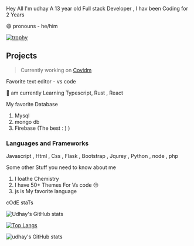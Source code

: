 Hey All I'm udhay A 13 year old Full stack Developer , I hav been Coding for 2 Years

😄 pronouns - he/him




[![trophy](https://github-profile-trophy.vercel.app/?username=code123841&theme=onedark)](https://github.com/code123841/github-profile-trophy)



## Projects
> Currently working on [Covidm](https://github.com/code123841/Covidm_webapp)

Favorite text editor - vs code

🌱 am currently Learning Typescript, Rust , React 

My favorite Database

1. Mysql 
2. mongo db
3. Firebase (The best : ) )

### **Languages and Frameworks**

Javascript , Html , Css , Flask , Bootstrap , Jqurey , Python , node , php

Some other Stuff you need to know about me 

1. I loathe Chemistry
2. I have  50+ Themes For Vs code 😑
3. js is My favorite language





cOdE staTs


![Udhay's GitHub stats](https://github-readme-stats.vercel.app/api?username=code123841&show_icons=true&theme=radical)



[![Top Langs](https://github-readme-stats.vercel.app/api/top-langs/?username=code123841)](https://github.com/anuraghazra/github-readme-stats)


![udhay's GitHub stats](https://github-readme-stats.vercel.app/api?username=code123841&hide=contribs,prs)
